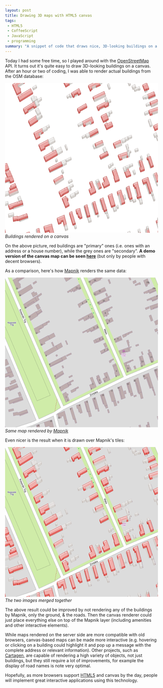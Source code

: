 ```yaml
---
layout: post
title: Drawing 3D maps with HTML5 canvas
tags:
 - HTML5
 - CoffeeScript
 - JavaScript
 - programming
summary: "A snippet of code that draws nice, 3D-looking buildings on a map."
---
```


Today I had some free time, so I played around with the
[OpenStreetMap](http://www.openstreetmap.org/) API. It turns out it's quite
easy to draw 3D-looking buildings on a canvas. After an hour or two of coding,
I was able to render actual buildings from the OSM database:

<div class="img center">
  <img src="/media/images/random/cmap-canvas-buildings.png" alt="Buildings rendered on a canvas" class="white" />
  <br/>
  <em>Buildings rendered on a canvas</em>
</div>

On the above picture, red buildings are "primary" ones (i.e. ones with an
address or a house number), while the grey ones are "secondary". **A demo
version of the canvas map can be seen
[here](/demos/cmap/buildings/buildings.html)** (but only by people with decent
browsers).

As a comparison, here's how [Mapnik](http://mapnik.org/) renders the same data:

<div class="img center">
  <img src="/media/images/random/mapnik-osm-buildings.png" alt="Same map rendered by Mapnik" class="white" />
  <br/>
  <em>Same map rendered by <a href="http://mapnik.org/">Mapnik</a></em>
</div>

Even nicer is the result when it is drawn over Mapnik's tiles:

<div class="img center">
  <img src="/media/images/random/mapnik-canvas-combined-buildings.png" alt="The two images merged together" class="white" />
  <br/>
  <em>The two images merged together</em>
</div>

The above result could be improved by not rendering any of the buildings by
Mapnik, only the ground, & the roads. Then the canvas renderer could just place
everything else on top of the Mapnik layer (including amenities and other
interactive elements).

While maps rendered on the server side are more compatible with old browsers,
canvas-based maps can be made more interactive (e.g. hovering or clicking on a
building could highlight it and pop up a message with the complete address or
relevant information). Other projects, such as
[Cartagen](http://cartagen.org/), are capable of rendering a high variety of
objects, not just buildings, but they still require a lot of improvements, for
example the display of road names is note very optimal.

Hopefully, as more browsers support [HTML5](http://en.wikipedia.org/wiki/HTML5)
and canvas by the day, people will implement great interactive applications
using this technology.
